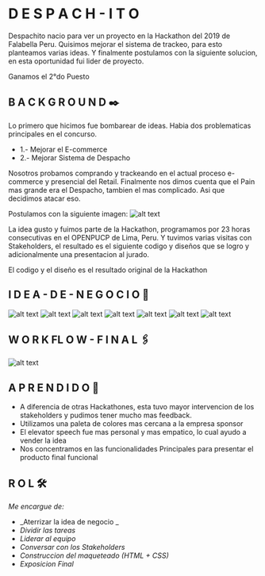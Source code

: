 # D E S P A C H - I T O 

Despachito nacio para ver un proyecto en la Hackathon del 2019 de Falabella Peru.
Quisimos mejorar el sistema de trackeo, para esto planteamos varias ideas. 
Y finalmente postulamos con la siguiente solucion, en esta oportunidad fui lider de proyecto. 

Ganamos el 2°do Puesto

## B A C K G R O U N D ✒️

Lo primero que hicimos fue bombarear de ideas. 
Habia dos problematicas principales en el concurso. 
* 1.- Mejorar el E-commerce
* 2.- Mejorar Sistema de Despacho

Nosotros probamos comprando y trackeando en el actual proceso e-commerce y presencial del Retail.
Finalmente nos dimos cuenta que el Pain mas grande era el Despacho, tambien el mas complicado.
Asi que decidimos atacar eso. 

Postulamos con la siguiente imagen: 
![alt text](https://github.com/DarkNekoRin/Despach-ito/blob/master/img/Info00.PNG?raw=true)

La idea gusto y fuimos parte de la Hackathon, programamos por 23 horas consecutivas en el OPENPUCP de Lima, Peru.
Y tuvimos varias visitas con Stakeholders, el resultado es el siguiente codigo y diseños que se logro y adicionalmente una presentacion al jurado. 

El codigo y el diseño es el resultado original de la Hackathon 

##  I D E A  -  D E  -  N E G O C I O  🚀

![alt text](https://github.com/DarkNekoRin/Despach-ito/blob/master/img/Info01.PNG?raw=true)
![alt text](https://github.com/DarkNekoRin/Despach-ito/blob/master/img/Info02.PNG?raw=true)
![alt text](https://github.com/DarkNekoRin/Despach-ito/blob/master/img/Info03.PNG?raw=true)
![alt text](https://github.com/DarkNekoRin/Despach-ito/blob/master/img/Info04.PNG?raw=true)
![alt text](https://github.com/DarkNekoRin/Despach-ito/blob/master/img/Info05.PNG?raw=true)
![alt text](https://github.com/DarkNekoRin/Despach-ito/blob/master/img/Info06.PNG?raw=true)
![alt text](https://github.com/DarkNekoRin/Despach-ito/blob/master/img/Info07.PNG?raw=true)

## W O R K FL O W  -  F I N A L 🖇️
![alt text](https://github.com/DarkNekoRin/Despach-ito/blob/master/img/Info08.PNG?raw=true)


## A P R E N D I D O 📌

* A diferencia de otras Hackathones, esta tuvo mayor intervencion de los stakeholders y pudimos tener mucho mas feedback. 
* Utilizamos una paleta de colores mas cercana a la empresa sponsor
* El elevator speech fue mas personal y mas empatico, lo cual ayudo a vender la idea
* Nos concentramos en las funcionalidades Principales para presentar el producto final funcional

## R O L  🛠️

_Me encargue de:_ 
* _Aterrizar la idea de negocio _
* _Dividir las tareas_
* _Liderar al equipo_
* _Conversar con los Stakeholders_
* _Construccion del maqueteado (HTML + CSS)_
* _Exposicion Final_
